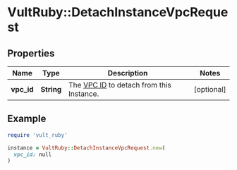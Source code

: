 # VultRuby::DetachInstanceVpcRequest

## Properties

| Name | Type | Description | Notes |
| ---- | ---- | ----------- | ----- |
| **vpc_id** | **String** | The [VPC ID](#operation/list-vpcs) to detach from this Instance. | [optional] |

## Example

```ruby
require 'vult_ruby'

instance = VultRuby::DetachInstanceVpcRequest.new(
  vpc_id: null
)
```

